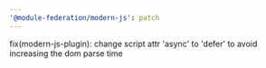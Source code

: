 ```yaml
---
'@module-federation/modern-js': patch
---
```


fix(modern-js-plugin): change script attr 'async' to 'defer' to avoid increasing the dom parse time
